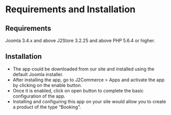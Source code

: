 # Requirements and Installation

## Requirements <a href="#requirements" id="requirements"></a>

Joomla 3.4.x and above J2Store 3.2.25 and above PHP 5.6.4 or higher.

## Installation <a href="#installation" id="installation"></a>

* The app could be downloaded from our site and installed using the default Joomla installer.
* After installing the app, go to J2Commerce > Apps and activate the app by clicking on the enable button.
* Once it is enabled, click on open button to complete the basic configuration of the app.
* Installing and configuring this app on your site would allow you to create a product of the type “Booking”.
